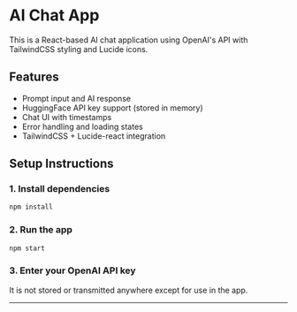 # AI Chat App

This is a React-based AI chat application using OpenAI's API with TailwindCSS styling and Lucide icons.

## Features

- Prompt input and AI response
- HuggingFace API key support (stored in memory)
- Chat UI with timestamps
- Error handling and loading states
- TailwindCSS + Lucide-react integration

## Setup Instructions

### 1. Install dependencies

```bash
npm install
```

### 2. Run the app

```bash
npm start
```

### 3. Enter your OpenAI API key

It is not stored or transmitted anywhere except for use in the app.

---
